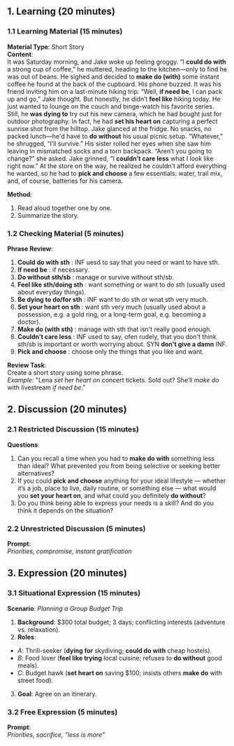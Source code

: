 
## 1. Learning (20 minutes)
### 1.1 Learning Material (15 minutes)  
**Material Type**: Short Story  
**Content**:  
It was Saturday morning, and Jake woke up feeling groggy. “I **could do with** a strong cup of coffee,” he muttered, heading to the kitchen—only to find he was out of beans. He sighed and decided to **make do (with)** some instant coffee he found at the back of the cupboard.
His phone buzzed. It was his friend inviting him on a last-minute hiking trip. “Well, **if need be**, I can pack up and go,” Jake thought. But honestly, he didn’t **feel like** hiking today. He just wanted to lounge on the couch and binge-watch his favorite series.
Still, he **was dying to** try out his new camera, which he had bought just for outdoor photography. In fact, he had **set his heart on** capturing a perfect sunrise shot from the hilltop.
Jake glanced at the fridge. No snacks, no packed lunch—he'd have to **do without** his usual picnic setup. “Whatever,” he shrugged, “I’ll survive.”
His sister rolled her eyes when she saw him leaving in mismatched socks and a torn backpack. “Aren’t you going to change?” she asked.
Jake grinned, “I **couldn’t care less** what I look like right now.”
At the store on the way, he realized he couldn’t afford everything he wanted, so he had to **pick and choose** a few essentials: water, trail mix, and, of course, batteries for his camera.

**Method**:  
1. Read aloud together one by one.  
2. Summarize the story.

### 1.2 Checking Material (5 minutes)  
**Phrase Review**:  
1. **Could do with sth** : INF uesd to say that you need or want to have sth.
2. **If need be** : if necessary.
3. **Do without sth/sb** : manage or survive without sth/sb.
4. **Feel like sth/doing sth** : want something or want to do sth (usually used about everyday things).
5. **Be dying to do/for sth** : INF want to do sth or wnat sth very much.
6. **Set your heart on sth** : want sth very much (usually used about a possession, e.g. a gold ring, or a long-term goal, e.g. becoming a doctor).
7. **Make do (with sth)** : manage with sth that isn't really good enough.
8. **Couldn’t care less**  : INF used to say, ofen rudely, that you don't think sth/sb is important or worth worrying about. SYN **don't give a damn** INF.
9. **Pick and choose** : choose only the things that you like and want.

**Review Task**:  
Create a short story using some phrase.  
*Example*: "Lena *set her heart on* concert tickets. Sold out? She’ll *make do* with livestream *if need be*."  

## 2. Discussion (20 minutes)  
### 2.1 Restricted Discussion (15 minutes)  
**Questions**:  
1. Can you recall a time when you had to **make do with** something less than ideal? What prevented you from being selective or seeking better alternatives?  
2. If you could **pick and choose** anything for your ideal lifestyle — whether it’s a job, place to live, daily routine, or something else — what would you **set your heart on**, and what could you definitely **do without**?  
3. Do you think being able to express your needs is a skill? And do you think it depends on the situation?

### 2.2 Unrestricted Discussion (5 minutes)  
**Prompt**:  
*Priorities, compromise, instant gratification*  

## 3. Expression (20 minutes)  
### 3.1 Situational Expression (15 minutes)  
**Scenario**: *Planning a Group Budget Trip*  
1. **Background**: $300 total budget; 3 days; conflicting interests (adventure vs. relaxation).  
2. **Roles**:  
  - *A*: Thrill-seeker (**dying for** skydiving; **could do with** cheap hostels).  
  - *B*: Food lover (**feel like trying** local cuisine; refuses to **do without** good meals).  
  - *C*: Budget hawk (**set heart on** saving $100; insists others **make do** with street food).  
3. **Goal**: Agree on an itinerary.  

### 3.2 Free Expression (5 minutes)  
**Prompt**:  
*Priorities, sacrifice, "less is more"*  